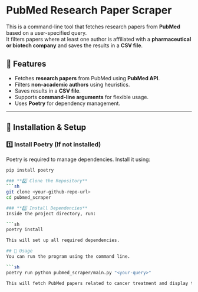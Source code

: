 # PubMed Research Paper Scraper

This is a command-line tool that fetches research papers from **PubMed** based on a user-specified query.  
It filters papers where at least one author is affiliated with a **pharmaceutical or biotech company** and saves the results in a **CSV file**.

## 🚀 Features
- Fetches **research papers** from PubMed using **PubMed API**.
- Filters **non-academic authors** using heuristics.
- Saves results in a **CSV file**.
- Supports **command-line arguments** for flexible usage.
- Uses **Poetry** for dependency management.

---

## 📌 Installation & Setup

### **1️⃣ Install Poetry (If not installed)**
Poetry is required to manage dependencies. Install it using:

```sh
pip install poetry

### **2️⃣ Clone the Repository**
```sh
git clone <your-github-repo-url>
cd pubmed_scraper

### **3️⃣ Install Dependencies**
Inside the project directory, run:

```sh
poetry install

This will set up all required dependencies.

## 📌 Usage
You can run the program using the command line.

```sh
poetry run python pubmed_scraper/main.py "<your-query>"

This will fetch PubMed papers related to cancer treatment and display them.
